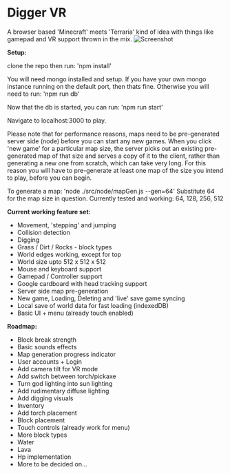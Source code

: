 # Digger VR

A browser based 'Minecraft' meets 'Terraria' kind of idea with things like gamepad and VR support thrown in the mix.
![Screenshot](https://devblazer.github.io/Host/Screenshot_2017-04-05-10-10-06.jpg)

**Setup:**

clone the repo then run: 'npm install'

You will need mongo installed and setup.  If you have your own mongo instance running on the default port, then thats fine.
Otherwise you will need to run: 'npm run db'

Now that the db is started, you can run: 'npm run start'

Navigate to localhost:3000 to play.

Please note that for performance reasons, maps need to be pre-generated server side (node) before you can start any new games.
When you click 'new game' for a particular map size, the server picks out an existing pre-generated map of that size and serves a copy of it to the client, rather than generating a new one from scratch, which can take very long.
For this reason you will have to pre-generate at least one map of the size you intend to play, before you can begin.

To generate a map: 'node ./src/node/mapGen.js --gen=64'
Substitute 64 for the map size in question.  Currently tested and working: 64, 128, 256, 512
  
**Current working feature set:**

+ Movement, 'stepping' and jumping
+ Collision detection
+ Digging
+ Grass / Dirt / Rocks - block types
+ World edges working, except for top
+ World size upto 512 x 512 x 512
+ Mouse and keyboard support
+ Gamepad / Controller support
+ Google cardboard with head tracking support
+ Server side map pre-generation
+ New game, Loading, Deleting and 'live' save game syncing
+ Local save of world data for fast loading (indexedDB)
+ Basic UI + menu (already touch enabled)

**Roadmap:**

+ Block break strength
+ Basic sounds effects
+ Map generation progress indicator
+ User accounts + Login
+ Add camera tilt for VR mode
+ Add switch between torch/pickaxe
+ Turn god lighting into sun lighting
+ Add rudimentary diffuse lighting
+ Add digging visuals
+ Inventory
+ Add torch placement
+ Block placement
+ Touch controls (already work for menu)
+ More block types
+ Water
+ Lava
+ Hp implementation
+ More to be decided on...
